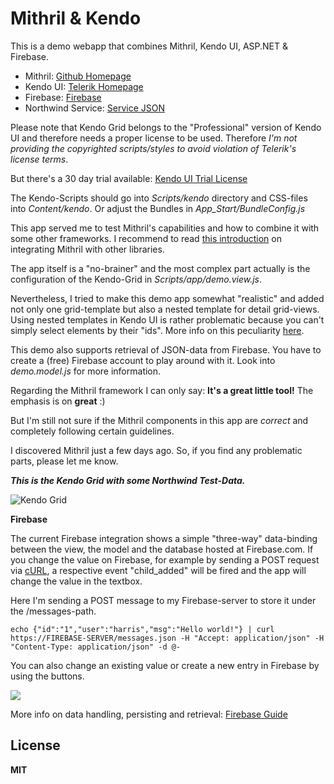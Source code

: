 Mithril & Kendo 
===============

This is a demo webapp that combines Mithril, Kendo UI, ASP.NET & Firebase.

* Mithril:   <a href="http://lhorie.github.io/mithril" target="_blank">Github Homepage</a>
* Kendo UI: <a href="http://www.telerik.com/kendo-ui1" target="_blank">Telerik Homepage</a>
* Firebase: <a href="https://www.firebase.com" target="_blank">Firebase</a>
* Northwind Service: <a href="http://services.odata.org/Northwind/Northwind.svc/?$format=json" target="_blank">Service JSON</a>

Please note that Kendo Grid belongs to the "Professional" version of Kendo UI and therefore needs a proper license to be used.
Therefore *I'm not providing the copyrighted scripts/styles to avoid violation of Telerik's license terms*.

But there's a 30 day trial available: <a href="http://www.telerik.com/download/kendo-ui" target="_blank">Kendo UI Trial License</a>

The Kendo-Scripts should go into *Scripts/kendo* directory and CSS-files into *Content/kendo*.
Or adjust the Bundles in *App_Start/BundleConfig.js*

This app served me to test Mithril's capabilities and how to combine it with some other frameworks.
I recommend to read <a href="http://lhorie.github.io/mithril/integration.html" target="_blank">this introduction</a> on integrating Mithril with other libraries.  

The app itself is a "no-brainer" and the most complex part actually is the configuration of the Kendo-Grid in *Scripts/app/demo.view.js*.

Nevertheless, I tried to make this demo app somewhat "realistic" and added not only one grid-template but also a nested template for detail grid-views. 
Using nested templates in Kendo UI is rather problematic because you can't simply select elements by their "ids". More info on this peculiarity <a href="http://blog.falafel.com/nested-templates-kendo-ui/" target="_blank">here</a>.

This demo also supports retrieval of JSON-data from Firebase. You have to create a (free) Firebase account to play around with it. 
Look into *demo.model.js* for more information.

Regarding the Mithril framework I can only say: **It's a great little tool!** The emphasis is on **great** :)

But I'm still not sure if the Mithril components in this app are *correct* and completely following certain guidelines. 

I discovered Mithril just a few days ago.
So, if you find any problematic parts, please let me know.


***This is the Kendo Grid with some Northwind Test-Data.***

![Kendo Grid](http://f33.imgup.net/mithril8f2b.png "KendoGrid")

**Firebase**

The current Firebase integration shows a simple "three-way" data-binding between the view, the model and the database hosted at Firebase.com. If you change the value on Firebase, for example by sending a POST request
via <a href="http://curl.haxx.se/" target="_blank">cURL</a>, a respective event "child_added" will be fired and the app will change the value in the textbox.

Here I'm sending a POST message to my Firebase-server to store it under the /messages-path.

    echo {"id":"1","user":"harris","msg":"Hello world!"} | curl https://FIREBASE-SERVER/messages.json -H "Accept: application/json" -H "Content-Type: application/json" -d @-

You can also change an existing value or create a new entry in Firebase by using the buttons. 

<img src="http://j78.imgup.net/firebase6850.png"/>


More info on data handling, persisting and retrieval: <a href="https://www.firebase.com/docs/web/guide/setup.html">Firebase Guide</a>

**License**
---------
**MIT**